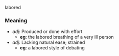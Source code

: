 labored
### Meaning
+ _adj_: Produced or done with effort
    + __eg__: the labored breathing of a very ill person
+ _adj_: Lacking natural ease; strained
    + __eg__: a labored style of debating
